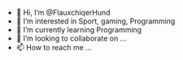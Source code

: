 - 👋 Hi, I’m @FlauxchiqerHund
- 👀 I’m interested in Sport, gaming, Programming
- 🌱 I’m currently learning Programming
- 💞️ I’m looking to collaborate on ...
- 📫 How to reach me ...

<!---
FlauxchiqerHund/FlauxchiqerHund is a ✨ special ✨ repository because its `README.md` (this file) appears on your GitHub profile.
You can click the Preview link to take a look at your changes.
--->
